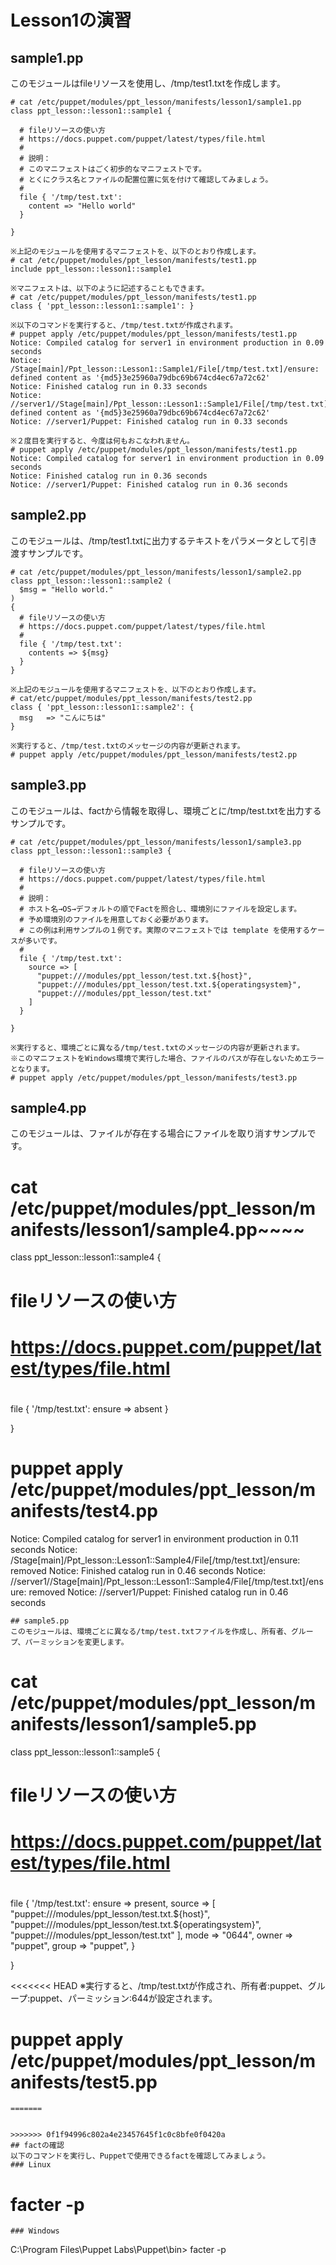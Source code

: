 # Lesson1の演習
## sample1.pp
このモジュールはfileリソースを使用し、/tmp/test1.txtを作成します。  
~~~~
# cat /etc/puppet/modules/ppt_lesson/manifests/lesson1/sample1.pp
class ppt_lesson::lesson1::sample1 {

  # fileリソースの使い方
  # https://docs.puppet.com/puppet/latest/types/file.html
  # 
  # 説明：
  # このマニフェストはごく初歩的なマニフェストです。
  # とくにクラス名とファイルの配置位置に気を付けて確認してみましょう。
  #
  file { '/tmp/test.txt':
    content => "Hello world"
  }

}

※上記のモジュールを使用するマニフェストを、以下のとおり作成します。
# cat /etc/puppet/modules/ppt_lesson/manifests/test1.pp
include ppt_lesson::lesson1::sample1

※マニフェストは、以下のように記述することもできます。
# cat /etc/puppet/modules/ppt_lesson/manifests/test1.pp
class { 'ppt_lesson::lesson1::sample1': }

※以下のコマンドを実行すると、/tmp/test.txtが作成されます。
# puppet apply /etc/puppet/modules/ppt_lesson/manifests/test1.pp
Notice: Compiled catalog for server1 in environment production in 0.09 seconds
Notice: /Stage[main]/Ppt_lesson::Lesson1::Sample1/File[/tmp/test.txt]/ensure: defined content as '{md5}3e25960a79dbc69b674cd4ec67a72c62'
Notice: Finished catalog run in 0.33 seconds
Notice: //server1//Stage[main]/Ppt_lesson::Lesson1::Sample1/File[/tmp/test.txt]/ensure: defined content as '{md5}3e25960a79dbc69b674cd4ec67a72c62'
Notice: //server1/Puppet: Finished catalog run in 0.33 seconds

※２度目を実行すると、今度は何もおこなわれません。
# puppet apply /etc/puppet/modules/ppt_lesson/manifests/test1.pp
Notice: Compiled catalog for server1 in environment production in 0.09 seconds
Notice: Finished catalog run in 0.36 seconds
Notice: //server1/Puppet: Finished catalog run in 0.36 seconds

~~~~
## sample2.pp
このモジュールは、/tmp/test1.txtに出力するテキストをパラメータとして引き渡すサンプルです。 
~~~~
# cat /etc/puppet/modules/ppt_lesson/manifests/lesson1/sample2.pp
class ppt_lesson::lesson1::sample2 (
  $msg = "Hello world."
)
{
  # fileリソースの使い方
  # https://docs.puppet.com/puppet/latest/types/file.html
  # 
  file { '/tmp/test.txt':
    contents => ${msg}
  }
}

※上記のモジュールを使用するマニフェストを、以下のとおり作成します。
# cat/etc/puppet/modules/ppt_lesson/manifests/test2.pp
class { 'ppt_lesson::lesson1::sample2': {
  msg	=> "こんにちは"
}

※実行すると、/tmp/test.txtのメッセージの内容が更新されます。
# puppet apply /etc/puppet/modules/ppt_lesson/manifests/test2.pp
~~~~
## sample3.pp
このモジュールは、factから情報を取得し、環境ごとに/tmp/test.txtを出力するサンプルです。 
~~~~
# cat /etc/puppet/modules/ppt_lesson/manifests/lesson1/sample3.pp
class ppt_lesson::lesson1::sample3 {

  # fileリソースの使い方
  # https://docs.puppet.com/puppet/latest/types/file.html
  # 
  # 説明：
  # ホスト名→OS→デフォルトの順でFactを照合し、環境別にファイルを設定します。
  # 予め環境別のファイルを用意しておく必要があります。
  # この例は利用サンプルの１例です。実際のマニフェストでは template を使用するケースが多いです。
  #
  file { '/tmp/test.txt':
    source => [
      "puppet:///modules/ppt_lesson/test.txt.${host}",
      "puppet:///modules/ppt_lesson/test.txt.${operatingsystem}",
      "puppet:///modules/ppt_lesson/test.txt"
    ]
  }

} 

※実行すると、環境ごとに異なる/tmp/test.txtのメッセージの内容が更新されます。  
※このマニフェストをWindows環境で実行した場合、ファイルのパスが存在しないためエラーとなります。
# puppet apply /etc/puppet/modules/ppt_lesson/manifests/test3.pp
~~~~
## sample4.pp
このモジュールは、ファイルが存在する場合にファイルを取り消すサンプルです。 
# cat /etc/puppet/modules/ppt_lesson/manifests/lesson1/sample4.pp~~~~
class ppt_lesson::lesson1::sample4 {

  # fileリソースの使い方
  # https://docs.puppet.com/puppet/latest/types/file.html
  #
  file { '/tmp/test.txt':
    ensure	=> absent
  }

}

# puppet apply /etc/puppet/modules/ppt_lesson/manifests/test4.pp
Notice: Compiled catalog for server1 in environment production in 0.11 seconds
Notice: /Stage[main]/Ppt_lesson::Lesson1::Sample4/File[/tmp/test.txt]/ensure: removed
Notice: Finished catalog run in 0.46 seconds
Notice: //server1//Stage[main]/Ppt_lesson::Lesson1::Sample4/File[/tmp/test.txt]/ensure: removed
Notice: //server1/Puppet: Finished catalog run in 0.46 seconds 

~~~~
## sample5.pp
このモジュールは、環境ごとに異なる/tmp/test.txtファイルを作成し、所有者、グループ、パーミッションを変更します。 
~~~~
# cat /etc/puppet/modules/ppt_lesson/manifests/lesson1/sample5.pp
class ppt_lesson::lesson1::sample5 {

  # fileリソースの使い方
  # https://docs.puppet.com/puppet/latest/types/file.html
  #
  file { '/tmp/test.txt':
    ensure	=> present,
    source 	=> [
      "puppet:///modules/ppt_lesson/test.txt.${host}",
      "puppet:///modules/ppt_lesson/test.txt.${operatingsystem}",
      "puppet:///modules/ppt_lesson/test.txt"
    ],
    mode	=> "0644",
    owner	=> "puppet",
    group	=> "puppet",
  }

}

<<<<<<< HEAD
※実行すると、/tmp/test.txtが作成され、所有者:puppet、グループ:puppet、パーミッション:644が設定されます。
# puppet apply /etc/puppet/modules/ppt_lesson/manifests/test5.pp
~~~~
=======


>>>>>>> 0f1f94996c802a4e23457645f1c0c8bfe0f0420a
## factの確認
以下のコマンドを実行し、Puppetで使用できるfactを確認してみましょう。
### Linux
~~~~
# facter -p
~~~~
### Windows
~~~~
C:\Program Files\Puppet Labs\Puppet\bin> facter -p
~~~~ 
